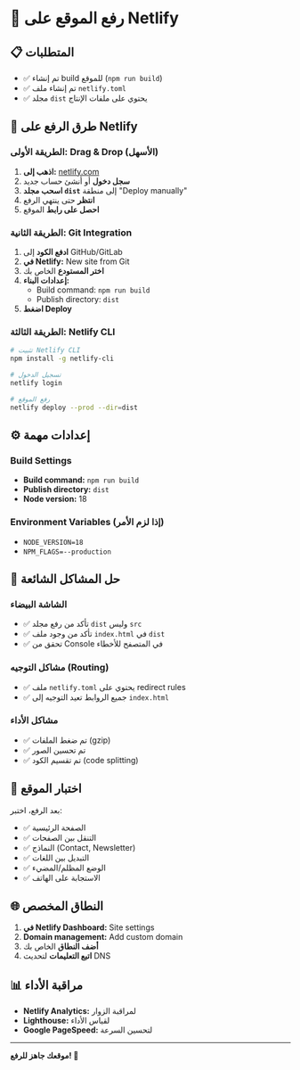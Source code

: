 # 🚀 رفع الموقع على Netlify

## 📋 المتطلبات
- ✅ تم إنشاء build للموقع (`npm run build`)
- ✅ تم إنشاء ملف `netlify.toml`
- ✅ مجلد `dist` يحتوي على ملفات الإنتاج

## 🎯 طرق الرفع على Netlify

### الطريقة الأولى: Drag & Drop (الأسهل)
1. **اذهب إلى:** [netlify.com](https://netlify.com)
2. **سجل دخول** أو أنشئ حساب جديد
3. **اسحب مجلد `dist`** إلى منطقة "Deploy manually"
4. **انتظر** حتى ينتهي الرفع
5. **احصل على رابط** الموقع

### الطريقة الثانية: Git Integration
1. **ادفع الكود** إلى GitHub/GitLab
2. **في Netlify:** New site from Git
3. **اختر المستودع** الخاص بك
4. **إعدادات البناء:**
   - Build command: `npm run build`
   - Publish directory: `dist`
5. **اضغط Deploy**

### الطريقة الثالثة: Netlify CLI
```bash
# تثبيت Netlify CLI
npm install -g netlify-cli

# تسجيل الدخول
netlify login

# رفع الموقع
netlify deploy --prod --dir=dist
```

## ⚙️ إعدادات مهمة

### Build Settings
- **Build command:** `npm run build`
- **Publish directory:** `dist`
- **Node version:** 18

### Environment Variables (إذا لزم الأمر)
- `NODE_VERSION=18`
- `NPM_FLAGS=--production`

## 🔧 حل المشاكل الشائعة

### الشاشة البيضاء
- ✅ تأكد من رفع مجلد `dist` وليس `src`
- ✅ تأكد من وجود ملف `index.html` في `dist`
- ✅ تحقق من Console في المتصفح للأخطاء

### مشاكل التوجيه (Routing)
- ✅ ملف `netlify.toml` يحتوي على redirect rules
- ✅ جميع الروابط تعيد التوجيه إلى `index.html`

### مشاكل الأداء
- ✅ تم ضغط الملفات (gzip)
- ✅ تم تحسين الصور
- ✅ تم تقسيم الكود (code splitting)

## 📱 اختبار الموقع
بعد الرفع، اختبر:
- ✅ الصفحة الرئيسية
- ✅ التنقل بين الصفحات
- ✅ النماذج (Contact, Newsletter)
- ✅ التبديل بين اللغات
- ✅ الوضع المظلم/المضيء
- ✅ الاستجابة على الهاتف

## 🌐 النطاق المخصص
1. **في Netlify Dashboard:** Site settings
2. **Domain management:** Add custom domain
3. **أضف النطاق** الخاص بك
4. **اتبع التعليمات** لتحديث DNS

## 📊 مراقبة الأداء
- **Netlify Analytics:** لمراقبة الزوار
- **Lighthouse:** لقياس الأداء
- **Google PageSpeed:** لتحسين السرعة

---
**موقعك جاهز للرفع! 🎉**

